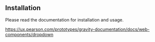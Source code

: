 ## Installation

Please read the documentation for installation and usage.

https://ux.pearson.com/prototypes/gravity-documentation/docs/web-components/dropdown
